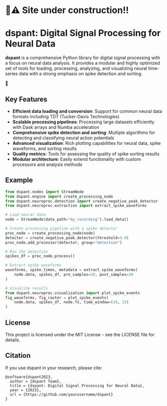 # 🚧⚠ Site under construction!!

# dspant: Digital Signal Processing for Neural Data

**dspant** is a comprehensive Python library for digital signal processing with a focus on neural data analysis. It provides a modular and highly optimized set of tools for loading, processing, analyzing, and visualizing neural time-series data with a strong emphasis on spike detection and sorting.

🐜

## Key Features

- **Efficient data loading and conversion**: Support for common neural data formats including TDT (Tucker-Davis Technologies)
- **Scalable processing pipelines**: Processing large datasets efficiently with Dask arrays and Numba acceleration
- **Comprehensive spike detection and sorting**: Multiple algorithms for detecting and classifying neural action potentials
- **Advanced visualization**: Rich plotting capabilities for neural data, spike waveforms, and sorting results
- **Quality metrics**: Tools for assessing the quality of spike sorting results
- **Modular architecture**: Easily extend functionality with custom processors and analysis methods

## Example

```python
from dspant.nodes import StreamNode
from dspant.engine import create_processing_node
from dspant.neuroproc.detection import create_negative_peak_detector
from dspant.neuroproc.extraction import extract_spike_waveforms

# Load neural data
node = StreamNode(data_path="my_recording").load_data()

# Create processing pipeline with a spike detector
proc_node = create_processing_node(node)
detector = create_negative_peak_detector(threshold=4.0)
proc_node.add_processor(detector, group="detection")

# Run the detection
spikes_df = proc_node.process()

# Extract spike waveforms
waveforms, spike_times, metadata = extract_spike_waveforms(
    node.data, spikes_df, pre_samples=10, post_samples=30
)

# Visualize results
from dspant.neuroproc.visualization import plot_spike_events
fig_waveforms, fig_raster = plot_spike_events(
    node.data, spikes_df, node.fs, time_window=(10, 15)
)
```

## License

This project is licensed under the MIT License - see the LICENSE file for details.

## Citation

If you use dspant in your research, please cite:

```
@software{dspant2023,
  author = {dspant Team},
  title = {dspant: Digital Signal Processing for Neural Data},
  year = {2023},
  url = {https://github.com/yourusername/dspant}
}
```